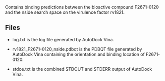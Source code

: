 Contains binding predictions between the bioactive compound F2671-0120 and the nside search space on the virulence factor rv1821.

## Files

- log.txt is the log file generated by AutoDock Vina.

- rv1821_F2671-0120_nside.pdbqt is the PDBQT file generated by AutoDock Vina containing the orientation and binding location of F2671-0120.

- stdoe.txt is the combined STDOUT and STDERR output of AutoDock Vina.

